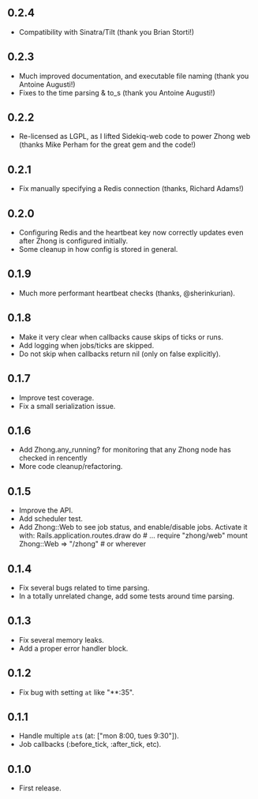 ## 0.2.4

- Compatibility with Sinatra/Tilt (thank you Brian Storti!)

## 0.2.3

- Much improved documentation, and executable file naming (thank you Antoine Augusti!)
- Fixes to the time parsing & to_s (thank you Antoine Augusti!)

## 0.2.2

- Re-licensed as LGPL, as I lifted Sidekiq-web code to power Zhong web (thanks Mike Perham for the great gem and the code!)

## 0.2.1

- Fix manually specifying a Redis connection (thanks, Richard Adams!)

## 0.2.0

- Configuring Redis and the heartbeat key now correctly updates even after Zhong is configured initially.
- Some cleanup in how config is stored in general.

## 0.1.9

- Much more performant heartbeat checks (thanks, @sherinkurian).

## 0.1.8

- Make it very clear when callbacks cause skips of ticks or runs.
- Add logging when jobs/ticks are skipped.
- Do not skip when callbacks return nil (only on false explicitly).

## 0.1.7

- Improve test coverage.
- Fix a small serialization issue.

## 0.1.6

- Add Zhong.any_running? for monitoring that any Zhong node has checked in rencently
- More code cleanup/refactoring.

## 0.1.5

- Improve the API.
- Add scheduler test.
- Add Zhong::Web to see job status, and enable/disable jobs. Activate it with:
    Rails.application.routes.draw do
      # ...
      require "zhong/web"
      mount Zhong::Web => "/zhong" # or wherever

## 0.1.4

- Fix several bugs related to time parsing.
- In a totally unrelated change, add some tests around time parsing.

## 0.1.3

- Fix several memory leaks.
- Add a proper error handler block.

## 0.1.2

- Fix bug with setting `at` like "**:35".

## 0.1.1

- Handle multiple `at`s (at: ["mon 8:00, tues 9:30"]).
- Job callbacks (:before_tick, :after_tick, etc).

## 0.1.0

- First release.

